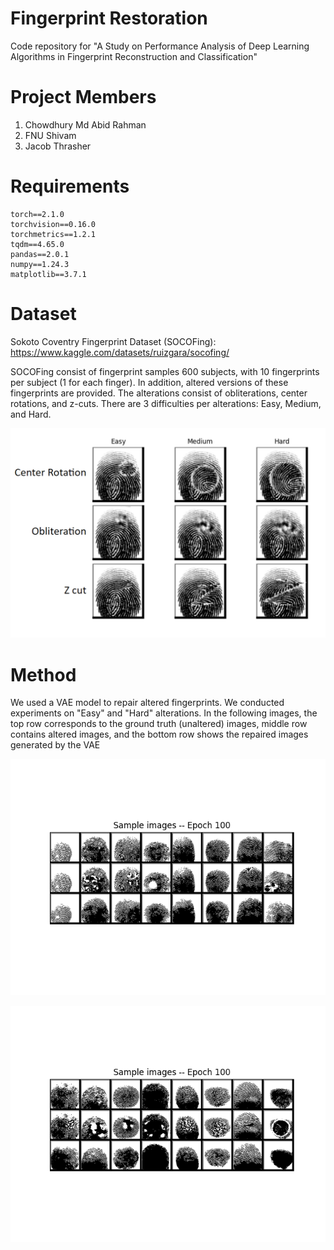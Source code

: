 # Fingerprint Restoration

Code repository for "A Study on Performance Analysis of Deep Learning Algorithms in Fingerprint Reconstruction and Classification"

# Project Members

1. Chowdhury Md Abid Rahman
2. FNU Shivam
3. Jacob Thrasher

# Requirements

```
torch==2.1.0
torchvision==0.16.0
torchmetrics==1.2.1
tqdm==4.65.0
pandas==2.0.1
numpy==1.24.3
matplotlib==3.7.1
```

# Dataset

Sokoto Coventry Fingerprint Dataset (SOCOFing): https://www.kaggle.com/datasets/ruizgara/socofing/

SOCOFing consist of fingerprint samples 600 subjects, with 10 fingerprints per subject (1 for each finger). In addition, altered versions of these fingerprints are provided. The alterations consist of obliterations, center rotations, and z-cuts. There are 3 difficulties per alterations: Easy, Medium, and Hard. 

![Fingerprint examples](figures/alterations.png "Example of altered fingerprints in SOCOFing dataset")

# Method

We used a VAE model to repair altered fingerprints. We conducted experiments on "Easy" and "Hard" alterations. In the following images, the top row corresponds to the ground truth (unaltered) images, middle row contains altered images, and the bottom row shows the repaired images generated by the VAE

![Easy repairs](figures/80-20/Easy/output_e100.png "Output from VAE model at epoch 100 (Easy)")

![Hard repairs](figures/80-20/Hard/output_e100.png "Output from VAE model at epoch 100 (Hard)")
